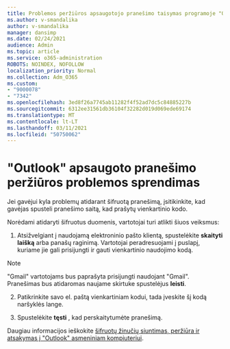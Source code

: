 ```yaml
---
title: Problemos peržiūros apsaugotojo pranešimo taisymas programoje "Outlook"
ms.author: v-smandalika
author: v-smandalika
manager: dansimp
ms.date: 02/24/2021
audience: Admin
ms.topic: article
ms.service: o365-administration
ROBOTS: NOINDEX, NOFOLLOW
localization_priority: Normal
ms.collection: Adm_O365
ms.custom:
- "9000078"
- "7342"
ms.openlocfilehash: 3ed8f26a7745ab11282f4f52ad7dc5c84885227b
ms.sourcegitcommit: 6312ee31561db36104f32282d019d069ede69174
ms.translationtype: MT
ms.contentlocale: lt-LT
ms.lasthandoff: 03/11/2021
ms.locfileid: "50750062"
---
```

# <a name="fix-problem-of-viewing-protected-message-in-outlook"></a>"Outlook" apsaugoto pranešimo peržiūros problemos sprendimas

Jei gavėjui kyla problemų atidarant šifruotą pranešimą, įsitikinkite, kad gavėjas spusteli pranešimo saitą, kad prašytų vienkartinio kodo.

Norėdami atidaryti šifruotus duomenis, vartotojai turi atlikti šiuos veiksmus:

1. Atsižvelgiant į naudojamą elektroninio pašto klientą, spustelėkite **skaityti laišką** arba panašų raginimą. Vartotojai peradresuojami į puslapį, kuriame jie gali prisijungti ir gauti vienkartinio naudojimo kodą.

> [!NOTE]
> "Gmail" vartotojams bus paprašyta prisijungti naudojant "Gmail". Pranešimas bus atidaromas naujame skirtuke spustelėjus **leisti**.

2. Patikrinkite savo el. paštą vienkartiniam kodui, tada įveskite šį kodą naršyklės lange.

3. Spustelėkite **tęsti** , kad perskaitytumėte pranešimą.

Daugiau informacijos ieškokite [šifruotų žinučių siuntimas, peržiūra ir atsakymas į "Outlook" asmeniniam kompiuteriui](https://support.microsoft.com/topic/send-view-and-reply-to-encrypted-messages-in-outlook-for-pc-eaa43495-9bbb-4fca-922a-df90dee51980).



